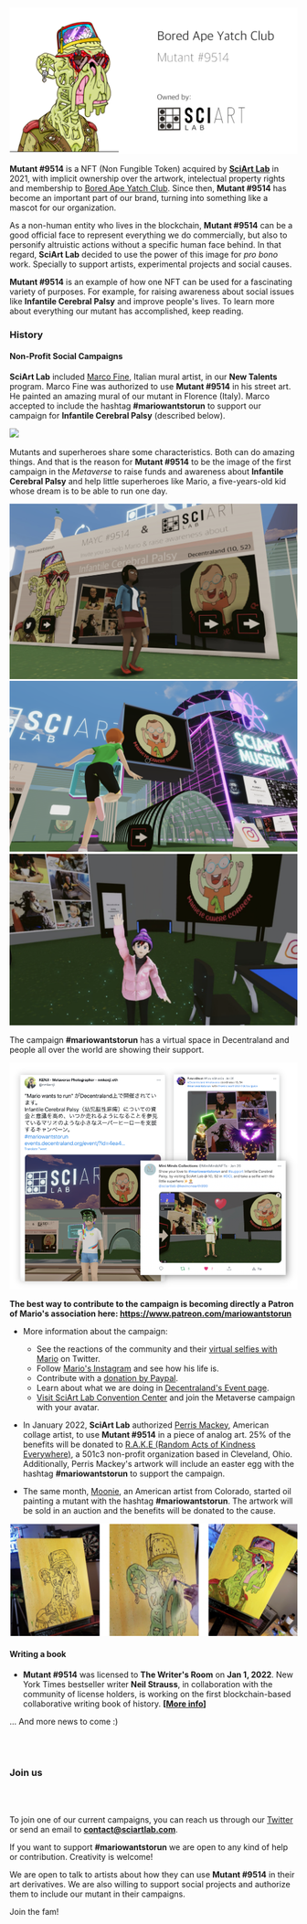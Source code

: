 
![](../images/mutant9514.png)

**Mutant #9514** is a NFT (Non Fungible Token) acquired by [**SciArt Lab**](https://www.sciartlab.com/) in 2021, with implicit ownership over the artwork, intelectual property rights and membership to [Bored Ape Yatch Club](https://boredapeyachtclub.com/). Since then, **Mutant #9514** has become an important part of our brand, turning into something like a mascot for our organization. 

As a non-human entity who lives in the blockchain, **Mutant #9514** can be a good official face to represent everything we do commercially, but also to personify altruistic actions without a specific human face behind. In that regard, **SciArt Lab** decided to use the power of this image for *pro bono* work. Specially to support artists, experimental projects and social causes. 

**Mutant #9514** is an example of how one NFT can be used for a fascinating variety of purposes. For example, for raising awareness about social issues like **Infantile Cerebral Palsy** and improve people's lives. To learn more about everything our mutant has accomplished, keep reading.


### History


#### Non-Profit Social Campaigns

**SciArt Lab** included [Marco Fine](https://www.instagram.com/p_ThaNerd/), Italian mural artist, in our **New Talents** program. Marco Fine was authorized to use **Mutant #9514** in his street art. He painted an amazing mural of our mutant in Florence (Italy). Marco accepted to include the hashtag **#mariowantstorun** to support our campaign for **Infantile Cerebral Palsy** (described below).

![](../images/mario/marco.png)

Mutants and superheroes share some characteristics. Both can do amazing things. And that is the reason for **Mutant #9514** to be the image of the first campaign in the *Metaverse* to raise funds and awareness about **Infantile Cerebral Palsy** and help little superheroes like Mario, a five-years-old kid whose dream is to be able to run one day. 

![](../images/mario/decentraland4.png) ![](../images/mario/mario2.png) ![](../images/mario/decentraland_.png) 


The campaign **#mariowantstorun** has a virtual space in Decentraland and people all over the world are showing their support.


![](../images/mario/twitter.png)

**The best way to contribute to the campaign is becoming directly a Patron of Mario's association here: https://www.patreon.com/mariowantstorun**

* More information about the campaign:

    * See the reactions of the community and their [virtual selfies with Mario](https://twitter.com/search?q=%23mariowantstorun&src=typed_query) on Twitter.
    * Follow [Mario's Instagram](https://www.instagram.com/marietequierecorrer/?hl=en) and see how his life is.
    * Contribute with a [donation by Paypal](https://www.paypal.me/marietequierecorrer).
    * Learn about what we are doing in [Decentraland's Event page](https://events.decentraland.org/event/?id=4ea4641c-a4dd-43a7-b90e-1106ed890553).
    * [Visit SciArt Lab Convention Center](https://play.decentraland.org/?position=10%2C52) and join the Metaverse campaign with your avatar.

* In January 2022, **SciArt Lab** authorized [Perris Mackey](https://www.instagram.com/p_ThaNerd/), American collage artist, to use **Mutant #9514** in a piece of analog art. 25% of the benefits will be donated to [R.A.K.E (Random Acts of Kindness Everywhere)](http://www.rakenow.org/), a 501c3 non-profit organization based in Cleveland, Ohio. Additionally, Perris Mackey's artwork will include an easter egg with the hashtag **#mariowantstorun** to support the campaign.


* The same month, [Moonie](https://twitter.com/Moonie69420), an American artist from Colorado, started oil painting a mutant with the hashtag  **#mariowantstorun**. The artwork will be sold in an auction and the benefits will be donated to the cause.


![](../images/mario/moonie.png) 

#### Writing a book

* **Mutant #9514** was licensed to **The Writer's Room** on **Jan 1, 2022**. New York Times bestseller writer **Neil Strauss**, in collaboration with the community of license holders, is working on the first blockchain-based collaborative writing book of history. **[[More info](https://www.jenkinsthevalet.com/press)]**


... And more news to come :)


<br>
<br>

### Join us

<br><br>

To join one of our current campaigns, you can reach us through our [Twitter](https://www.twitter.com/sciartlab) or send an email to **contact@sciartlab.com**.

If you want to support **#mariowantstorun** we are open to any kind of help or contribution. Creativity is welcome! 

We are open to talk to artists about how they can use **Mutant #9514** in their art derivatives. We are also willing to support social projects and authorize them to include our mutant in their campaigns.

Join the fam!